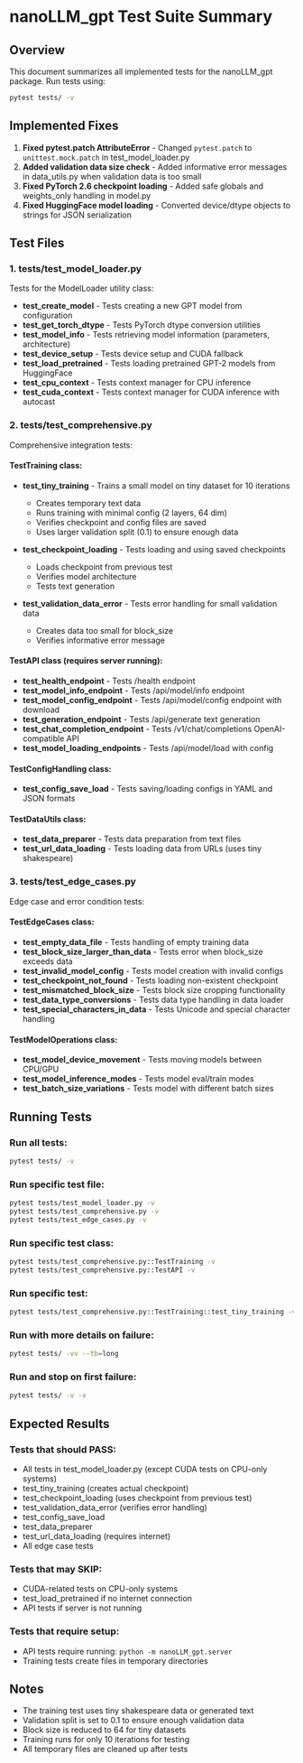 # nanoLLM_gpt Test Suite Summary

## Overview
This document summarizes all implemented tests for the nanoLLM_gpt package. Run tests using:
```bash
pytest tests/ -v
```

## Implemented Fixes
1. **Fixed pytest.patch AttributeError** - Changed `pytest.patch` to `unittest.mock.patch` in test_model_loader.py
2. **Added validation data size check** - Added informative error messages in data_utils.py when validation data is too small
3. **Fixed PyTorch 2.6 checkpoint loading** - Added safe globals and weights_only handling in model.py
4. **Fixed HuggingFace model loading** - Converted device/dtype objects to strings for JSON serialization

## Test Files

### 1. tests/test_model_loader.py
Tests for the ModelLoader utility class:

- **test_create_model** - Tests creating a new GPT model from configuration
- **test_get_torch_dtype** - Tests PyTorch dtype conversion utilities  
- **test_model_info** - Tests retrieving model information (parameters, architecture)
- **test_device_setup** - Tests device setup and CUDA fallback
- **test_load_pretrained** - Tests loading pretrained GPT-2 models from HuggingFace
- **test_cpu_context** - Tests context manager for CPU inference
- **test_cuda_context** - Tests context manager for CUDA inference with autocast

### 2. tests/test_comprehensive.py
Comprehensive integration tests:

#### TestTraining class:
- **test_tiny_training** - Trains a small model on tiny dataset for 10 iterations
  - Creates temporary text data
  - Runs training with minimal config (2 layers, 64 dim)
  - Verifies checkpoint and config files are saved
  - Uses larger validation split (0.1) to ensure enough data
  
- **test_checkpoint_loading** - Tests loading and using saved checkpoints
  - Loads checkpoint from previous test
  - Verifies model architecture
  - Tests text generation
  
- **test_validation_data_error** - Tests error handling for small validation data
  - Creates data too small for block_size
  - Verifies informative error message

#### TestAPI class (requires server running):
- **test_health_endpoint** - Tests /health endpoint
- **test_model_info_endpoint** - Tests /api/model/info endpoint
- **test_model_config_endpoint** - Tests /api/model/config endpoint with download
- **test_generation_endpoint** - Tests /api/generate text generation
- **test_chat_completion_endpoint** - Tests /v1/chat/completions OpenAI-compatible API
- **test_model_loading_endpoints** - Tests /api/model/load with config

#### TestConfigHandling class:
- **test_config_save_load** - Tests saving/loading configs in YAML and JSON formats

#### TestDataUtils class:
- **test_data_preparer** - Tests data preparation from text files
- **test_url_data_loading** - Tests loading data from URLs (uses tiny shakespeare)

### 3. tests/test_edge_cases.py
Edge case and error condition tests:

#### TestEdgeCases class:
- **test_empty_data_file** - Tests handling of empty training data
- **test_block_size_larger_than_data** - Tests error when block_size exceeds data
- **test_invalid_model_config** - Tests model creation with invalid configs
- **test_checkpoint_not_found** - Tests loading non-existent checkpoint
- **test_mismatched_block_size** - Tests block size cropping functionality
- **test_data_type_conversions** - Tests data type handling in data loader
- **test_special_characters_in_data** - Tests Unicode and special character handling

#### TestModelOperations class:
- **test_model_device_movement** - Tests moving models between CPU/GPU
- **test_model_inference_modes** - Tests model eval/train modes
- **test_batch_size_variations** - Tests model with different batch sizes

## Running Tests

### Run all tests:
```bash
pytest tests/ -v
```

### Run specific test file:
```bash
pytest tests/test_model_loader.py -v
pytest tests/test_comprehensive.py -v
pytest tests/test_edge_cases.py -v
```

### Run specific test class:
```bash
pytest tests/test_comprehensive.py::TestTraining -v
pytest tests/test_comprehensive.py::TestAPI -v
```

### Run specific test:
```bash
pytest tests/test_comprehensive.py::TestTraining::test_tiny_training -v
```

### Run with more details on failure:
```bash
pytest tests/ -vv --tb=long
```

### Run and stop on first failure:
```bash
pytest tests/ -v -x
```

## Expected Results

### Tests that should PASS:
- All tests in test_model_loader.py (except CUDA tests on CPU-only systems)
- test_tiny_training (creates actual checkpoint)
- test_checkpoint_loading (uses checkpoint from previous test)
- test_validation_data_error (verifies error handling)
- test_config_save_load
- test_data_preparer
- test_url_data_loading (requires internet)
- All edge case tests

### Tests that may SKIP:
- CUDA-related tests on CPU-only systems
- test_load_pretrained if no internet connection
- API tests if server is not running

### Tests that require setup:
- API tests require running: `python -m nanoLLM_gpt.server`
- Training tests create files in temporary directories

## Notes
- The training test uses tiny shakespeare data or generated text
- Validation split is set to 0.1 to ensure enough validation data
- Block size is reduced to 64 for tiny datasets
- Training runs for only 10 iterations for testing
- All temporary files are cleaned up after tests